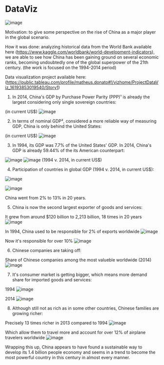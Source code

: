 # DataViz

![image](https://user-images.githubusercontent.com/78570724/116158602-51701480-a6c5-11eb-8043-5b35997578aa.png)


Motivation: to give some perspective on the rise of China as a major player in the global scenario.

How it was done: analyzing historical data from the World Bank available here (https://www.kaggle.com/worldbank/world-development-indicators), we are able to see how China has been gaining ground on several economic ranks, becoming undoubtedly one of the global superpower of the 21th century. (the work is focused on the 1994-2014 period)

Data visualization project available here: (https://public.tableau.com/profile/matheus.donato#!/vizhome/ProjectDataViz_16193853019540/Story1)


1. In 2014, China's GDP by Purchase Power Parity (PPP)¹ is already the largest considering only single sovereign countries:

(in current US$)
![image](https://user-images.githubusercontent.com/78570724/116149329-64c8b300-a6b8-11eb-8a86-9e3fc94de727.png)


2. In terms of nominal GDP², considered a more reliable way of measuring GDP, China is only behind the United States:

(in current US$)
![image](https://user-images.githubusercontent.com/78570724/116149806-f6382500-a6b8-11eb-8996-031496ff0b3f.png)


3. In 1994, its GDP was 7.7% of the United States' GDP. In 2014, China's GDP is already 59.44% of the its American counterpart:

![image](https://user-images.githubusercontent.com/78570724/116156052-5af77d80-a6c1-11eb-8ba9-d4e8236bc2e7.png) ![image](https://user-images.githubusercontent.com/78570724/116155838-0e13a700-a6c1-11eb-84f3-57c94644431e.png)
(1994 v. 2014, in current US$)


4. Participation of countries in global GDP (1994 v. 2014, in current US$):

![image](https://user-images.githubusercontent.com/78570724/116156384-c5102280-a6c1-11eb-84b1-864745b0c4fd.png)

![image](https://user-images.githubusercontent.com/78570724/116156422-d35e3e80-a6c1-11eb-8d07-178aedbf2a61.png)

China went from 2% to 13% in 20 years.


5. China is now the second largest exporter of goods and services:

It grew from around $120 billion to 2,213 billion, 18 times in 20 years
![image](https://user-images.githubusercontent.com/78570724/116157076-bc6c1c00-a6c2-11eb-9029-b4fdf01a1d73.png)

In 1994, China used to be responsible for 2% of exports worldwide
![image](https://user-images.githubusercontent.com/78570724/116157225-fccb9a00-a6c2-11eb-8744-d8eb8ba5d61b.png)

Now it's responsible for over 10%
![image](https://user-images.githubusercontent.com/78570724/116157373-40be9f00-a6c3-11eb-928f-0076fc5bebd3.png)


6. Chinese companies are taking off:

Share of Chinese companies among the most valueble worldwide (2014)
![image](https://user-images.githubusercontent.com/78570724/116157602-9dba5500-a6c3-11eb-92ee-3d4fc0e2d977.png)


7. It's consumer market is getting bigger, which means more demand share for imported goods and services:

1994
![image](https://user-images.githubusercontent.com/78570724/116157789-f38efd00-a6c3-11eb-8342-4bdd5dcb2c56.png)

2014
![image](https://user-images.githubusercontent.com/78570724/116157888-1faa7e00-a6c4-11eb-8414-0453c9af7d3f.png)


8. Although still not as rich as in some other countries, Chinese families are growing richer:

Precisely 13 times richer in 2013 compared to 1994
![image](https://user-images.githubusercontent.com/78570724/116158094-6f894500-a6c4-11eb-9ae7-dedb7368b081.png)

Which allow them to travel more and account for over 12% of airplane travelers worldwide
![image](https://user-images.githubusercontent.com/78570724/116158315-d4449f80-a6c4-11eb-842b-3568dcc4e010.png)


Wrapping this up, China appears to have found a sustainable way to develop its 1.4 billion people economy and seems in a trend to become the most powerful country in this century in almost every manner.



